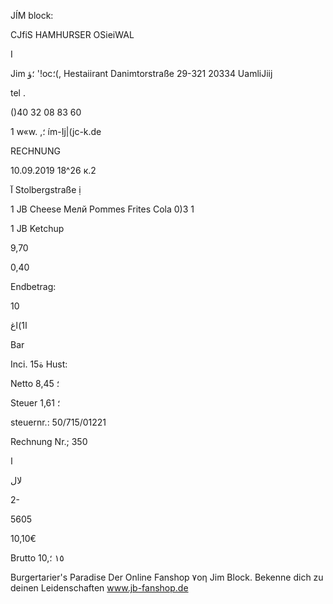 JÍM block:

CJfiS  HAMHURSER OSieiWAL

I

Jim ؛ؤ '!oc؛(,  Hestaiirant
Danimtorstraße  29-321  20334  UamliJiij

tel .

()40  32  08  83  60

1  w«w. ,؛ ím-Ịj|(jc-k.de

RECHNUNG

10.09.2019  18^26  к.2

آ  Stolbergstraße  ị

1  JB  Cheese  Мелй
Pommes  Frites
Cola  0)3 1

1  JB  Ketchup

9,70

0,40

Endbetrag:

10

ا1)اغ

Bar

Inci.  15ة  Hust:

Netto
8,45
؛

Steuer
1,61
؛

steuernr.:  50/715/01221

Rechnung  Nr.;  350

ا

 لال

 2-

5605

10,10€

Brutto
10,١٥
؛

Burgertarier's  Paradise
Der  Online  Fanshop  ٧οη  Jim  Block.
Bekenne  dich  zu  deinen  Leidenschaften
www.jb-fanshop.de

